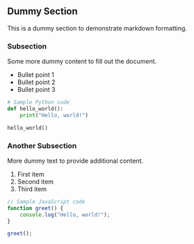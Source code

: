 ## Dummy Section

This is a dummy section to demonstrate markdown formatting.

### Subsection

Some more dummy content to fill out the document.

- Bullet point 1
- Bullet point 2
- Bullet point 3

```python
# Sample Python code
def hello_world():
    print("Hello, world!")

hello_world()
```

### Another Subsection

More dummy text to provide additional content.

1. First item
2. Second item
3. Third item

```javascript
// Sample JavaScript code
function greet() {
    console.log("Hello, world!");
}

greet();
```

